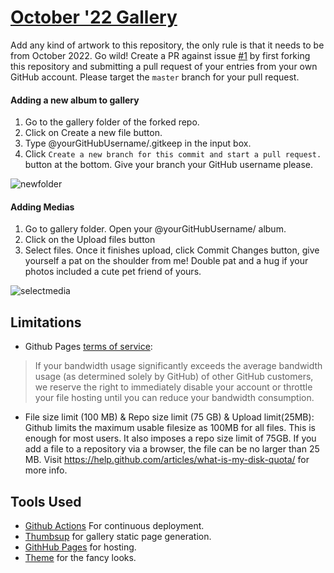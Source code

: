 # [October '22 Gallery](https://ekinhbayar.github.io/hacktoberfest-gallery/)
Add any kind of artwork to this repository, the only rule is that it needs to be from October 2022. Go wild! Create a PR against issue [#1](https://github.com/ekinhbayar/hacktoberfest-gallery/issues/1) by first forking this repository and submitting a pull request of your entries from your own GitHub account. Please target the `master` branch for your pull request.

#### Adding a new album to gallery
1. Go to the gallery folder of the forked repo.
2. Click on Create a new file button.
3. Type @yourGitHubUsername/.gitkeep in the input box.
4. Click `Create a new branch for this commit and start a pull request.` button at the bottom. Give your branch your GitHub username please.

![newfolder](https://media.giphy.com/media/455paOHOAWr4KWNOtg/giphy.gif)

#### Adding Medias
1. Go to gallery folder. Open your @yourGitHubUsername/ album.
2. Click on the Upload files button
3. Select files. Once it finishes upload, click Commit Changes button, give yourself a pat on the shoulder from me! Double pat and a hug if your photos included a cute pet friend of yours.

![selectmedia](https://media.giphy.com/media/2uIfenjYx5anbQOEAo/giphy.gif)

## Limitations
* Github Pages [terms of service](https://help.github.com/articles/github-terms-of-service/):
> If your bandwidth usage significantly exceeds the average bandwidth usage (as determined solely by GitHub) of other GitHub customers, we reserve the right to immediately disable your account or throttle your file hosting until you can reduce your bandwidth consumption.

* File size limit (100 MB) & Repo size limit (75 GB) & Upload limit(25MB): Github limits the maximum usable filesize as 100MB for all files. This is enough for most users. It also imposes a repo size limit of 75GB. If you add a file to a repository via a browser, the file can be no larger than 25 MB. Visit https://help.github.com/articles/what-is-my-disk-quota/ for more info.

## Tools Used
* [Github Actions](https://github.com/features/actions) For continuous deployment.
* [Thumbsup](https://thumbsup.github.io/) for gallery static page generation.
* [GithHub Pages](https://pages.github.com/) for hosting.
* [Theme](https://github.com/gautamkrishnar/github-pages-gallery) for the fancy looks.
